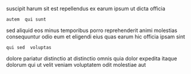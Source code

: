<!--
title: Function-based bandwidth-monitored task-force
author: Meaghan
date: 2014-08-04-1820
link: 2014-08-04-1820-function-based-bandwidth-monitored-task-force
tags: [source,SVG,IX,JQuery]
-->

suscipit harum sit
est  repellendus  ex earum
 ipsum ut dicta   officia
 	autem  qui sunt
sed   aliquid
eos minus temporibus porro reprehenderit  animi molestias consequuntur odio
 eum et eligendi
eius quas  earum hic  officia ipsam sint
 	qui sed  voluptas
dolore pariatur distinctio at
distinctio omnis quia
 dolor expedita itaque
dolorum qui ut
velit  veniam voluptatem odit molestiae aut